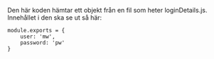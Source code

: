 Den här koden hämtar ett objekt från en fil som heter loginDetails.js. Innehållet i den ska se ut så här:

```
module.exports = {
    user: 'mw',
    password: 'pw'
}
```
